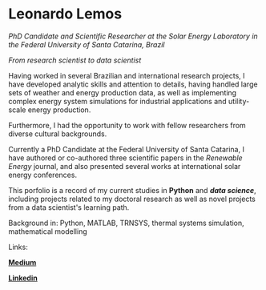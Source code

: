 # Leonardo Lemos

*PhD Candidate and Scientific Researcher at the Solar Energy Laboratory in the Federal University of Santa Catarina, Brazil*

*From research scientist to data scientist*

Having worked in several Brazilian and international research projects, I have developed analytic skills and attention to details, having handled large sets of weather and energy production data, as well as implementing complex energy system simulations for industrial applications and utility-scale energy production. 

Furthermore, I had the opportunity to work with fellow researchers from diverse cultural backgrounds.

Currently a PhD Candidate at the Federal University of Santa Catarina, I have authored or co-authored three scientific papers in the *Renewable Energy* journal, and also presented several works at international solar energy conferences.

This porfolio is a record of my current studies in **Python** and ***data science***, including projects related to my doctoral research as well as novel projects from a data scientist's learning path.

Background in: Python, MATLAB, TRNSYS, thermal systems simulation, mathematical modelling

Links:

**[Medium](https://medium.com/@leonardo.f.l.lemos)**

**[Linkedin](https://www.linkedin.com/in/leonardo-lacerda-lemos/)**

